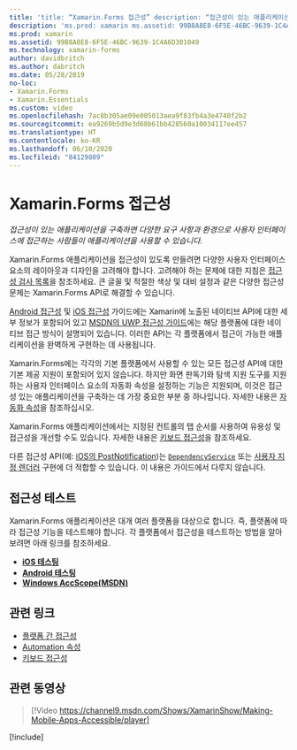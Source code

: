 ```yaml
---
title: 'title: “Xamarin.Forms 접근성” description: “접근성이 있는 애플리케이션을 구축하면 다양한 요구 사항과 환경으로 사용자 인터페이스에 접근하는 사람들이 애플리케이션을 사용할 수 있습니다.”'
description: 'ms.prod: xamarin ms.assetid: 99B8A8E8-6F5E-46BC-9639-1C4A6D301049 ms.technology: xamarin-forms author: davidbritch ms.author: dabritch ms.date: 05/28/2019 no-loc: [Xamarin.Forms, Xamarin.Essentials] ms.custom: video'
ms.prod: xamarin
ms.assetid: 99B8A8E8-6F5E-46BC-9639-1C4A6D301049
ms.technology: xamarin-forms
author: davidbritch
ms.author: dabritch
ms.date: 05/28/2019
no-loc:
- Xamarin.Forms
- Xamarin.Essentials
ms.custom: video
ms.openlocfilehash: 7ac8b305ae09e005013aea9f83fb4a3e4740f2b2
ms.sourcegitcommit: ea9269b5d9e3d68b61bb428560a10034117ee457
ms.translationtype: HT
ms.contentlocale: ko-KR
ms.lasthandoff: 06/10/2020
ms.locfileid: "84129809"
---
```

# <a name="xamarinforms-accessibility"></a>Xamarin.Forms 접근성

_접근성이 있는 애플리케이션을 구축하면 다양한 요구 사항과 환경으로 사용자 인터페이스에 접근하는 사람들이 애플리케이션을 사용할 수 있습니다._

Xamarin.Forms 애플리케이션을 접근성이 있도록 만들려면 다양한 사용자 인터페이스 요소의 레이아웃과 디자인을 고려해야 합니다. 고려해야 하는 문제에 대한 지침은 [접근성 검사 목록](~/cross-platform/app-fundamentals/accessibility.md)을 참조하세요. 큰 글꼴 및 적절한 색상 및 대비 설정과 같은 다양한 접근성 문제는 Xamarin.Forms API로 해결할 수 있습니다.

[Android 접근성](~/android/app-fundamentals/accessibility.md) 및 [iOS 접근성](~/ios/app-fundamentals/accessibility.md) 가이드에는 Xamarin에 노출된 네이티브 API에 대한 세부 정보가 포함되어 있고 [MSDN의 UWP 접근성 가이드](https://msdn.microsoft.com/windows/uwp/accessibility/basic-accessibility-information)에는 해당 플랫폼에 대한 네이티브 접근 방식이 설명되어 있습니다. 이러한 API는 각 플랫폼에서 접근이 가능한 애플리케이션을 완벽하게 구현하는 데 사용됩니다.

Xamarin.Forms에는 각각의 기본 플랫폼에서 사용할 수 있는 모든 접근성 API에 대한 기본 제공 지원이 포함되어 있지 않습니다. 하지만 화면 판독기와 탐색 지원 도구를 지원하는 사용자 인터페이스 요소의 자동화 속성을 설정하는 기능은 지원되며, 이것은 접근성 있는 애플리케이션을 구축하는 데 가장 중요한 부분 중 하나입니다. 자세한 내용은 [자동화 속성](~/xamarin-forms/app-fundamentals/accessibility/automation-properties.md)을 참조하십시오.

Xamarin.Forms 애플리케이션에서는 지정된 컨트롤의 탭 순서를 사용하여 유용성 및 접근성을 개선할 수도 있습니다. 자세한 내용은 [키보드 접근성](~/xamarin-forms/app-fundamentals/accessibility/keyboard.md)을 참조하세요.

다른 접근성 API(예: [iOS의 PostNotification](~/ios/app-fundamentals/accessibility.md))는 [`DependencyService`](~/xamarin-forms/app-fundamentals/dependency-service/index.md) 또는 [사용자 지정 렌더러](~/xamarin-forms/app-fundamentals/custom-renderer/index.md) 구현에 더 적합할 수 있습니다. 이 내용은 가이드에서 다루지 않습니다.

## <a name="testing-accessibility"></a>접근성 테스트

Xamarin.Forms 애플리케이션은 대개 여러 플랫폼을 대상으로 합니다. 즉, 플랫폼에 따라 접근성 기능을 테스트해야 합니다. 각 플랫폼에서 접근성을 테스트하는 방법을 알아보려면 아래 링크를 참조하세요.

- [**iOS 테스팅**](~/ios/app-fundamentals/accessibility.md)
- [**Android 테스팅**](~/android/app-fundamentals/accessibility.md)
- [**Windows AccScope(MSDN)** ](https://msdn.microsoft.com/library/windows/desktop/dn433239)

## <a name="related-links"></a>관련 링크

- [플랫폼 간 접근성](~/cross-platform/app-fundamentals/accessibility.md)
- [Automation 속성](~/xamarin-forms/app-fundamentals/accessibility/automation-properties.md)
- [키보드 접근성](~/xamarin-forms/app-fundamentals/accessibility/keyboard.md)

## <a name="related-video"></a>관련 동영상

> [!Video https://channel9.msdn.com/Shows/XamarinShow/Making-Mobile-Apps-Accessible/player]

[!include[](~/essentials/includes/xamarin-show-essentials.md)]
